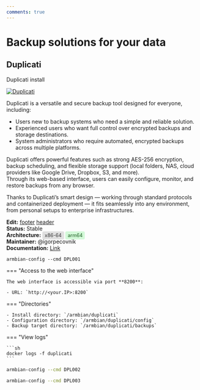 ```yaml
---
comments: true
---
```


# Backup solutions for your data

## Duplicati


Duplicati install


<!--- section image START from tools/include/images/DPL001.png --->
[![Duplicati](/images/DPL001.png)](#)
<!--- section image STOP from tools/include/images/DPL001.png --->


<!--- header START from tools/include/markdown/DPL001-header.md --->
Duplicati is a versatile and secure backup tool designed for everyone, including:

- Users new to backup systems who need a simple and reliable solution.
- Experienced users who want full control over encrypted backups and storage destinations.
- System administrators who require automated, encrypted backups across multiple platforms.

Duplicati offers powerful features such as strong AES-256 encryption, backup scheduling, and flexible storage support (local folders, NAS, cloud providers like Google Drive, Dropbox, S3, and more).  
Through its web-based interface, users can easily configure, monitor, and restore backups from any browser.

Thanks to Duplicati’s smart design — working through standard protocols and containerized deployment — it fits seamlessly into any environment, from personal setups to enterprise infrastructures.

<!--- header STOP from tools/include/markdown/DPL001-header.md --->

__Edit:__ [footer](https://github.com/armbian/configng/edit/main/tools/include/markdown/DPL001-footer.md) [header](https://github.com/armbian/configng/edit/main/tools/include/markdown/DPL001-header.md)  
__Status:__ Stable  
__Architecture:__ <span style="background-color:#e0e0e0; color:#333333; padding:3px 6px; border-radius:4px; font-size:90%;">x86-64</span> <span style="background-color:#d3f9d8; color:#1b5e20; padding:3px 6px; border-radius:4px; font-size:90%;">arm64</span>  
__Maintainer:__ @igorpecovnik  
__Documentation:__ [Link](https://prev-docs.duplicati.com/en/latest/)  

~~~ custombash
armbian-config --cmd DPL001
~~~


<!--- footer START from tools/include/markdown/DPL001-footer.md --->
=== "Access to the web interface"

    The web interface is accessible via port **8200**:

    - URL: `http://<your.IP>:8200`

=== "Directories"

    - Install directory: `/armbian/duplicati`
    - Configuration directory: `/armbian/duplicati/config`
    - Backup target directory: `/armbian/duplicati/backups`

=== "View logs"

    ```sh
    docker logs -f duplicati
    ```

<!--- footer STOP from tools/include/markdown/DPL001-footer.md --->


~~~ bash title="Duplicati remove:"
armbian-config --cmd DPL002
~~~


~~~ bash title="Duplicati purge with data folder:"
armbian-config --cmd DPL003
~~~



